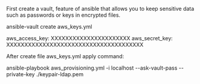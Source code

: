 First create a vault,  feature of ansible that allows you to keep sensitive data such as passwords or keys in encrypted files.

ansible-vault create aws_keys.yml

aws_access_key: XXXXXXXXXXXXXXXXXXXXXX
aws_secret_key: XXXXXXXXXXXXXXXXXXXXXXXXXXXXXXXXXXXXXX

After create file aws_keys.yml  apply command:

ansible-playbook aws_provisioning.yml -i localhost --ask-vault-pass --private-key ./keypair-ldap.pem 

